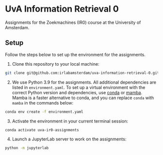 # UvA Information Retrieval 0
Assignments for the Zoekmachines (IR0) course at the University of Amsterdam.

## Setup
Follow the steps below to set up the environment for the assignments.

1. Clone this repository to your local machine:
```bash
git clone git@github.com:irlabamsterdam/uva-information-retrieval-0.git
```
2. We use Python 3.9 for the assignments. All additional dependencies are listed in `environment.yaml`. To set up a virtual environment with the correct Python version and dependencies, use [conda](https://docs.anaconda.com/miniconda/) or [mamba](https://mamba.readthedocs.io/en/latest/installation/mamba-installation.html). Mamba is a faster alternative to conda, and you can replace `conda` with `mamba` in the commands below:
```bash
conda env create -f environment.yaml
``` 
3. Activate the environment in your current terminal session:
```bash
conda activate uva-ir0-assignments
```
4. Launch a JupyterLab server to work on the assignments:
```bash
python -m jupyterlab
```
